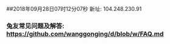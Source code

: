 ##2018年09月28日07时12分07秒 新址: 104.248.230.91
### 兔友常见问题及解答: https://github.com/wanggonging/d/blob/w/FAQ.md
